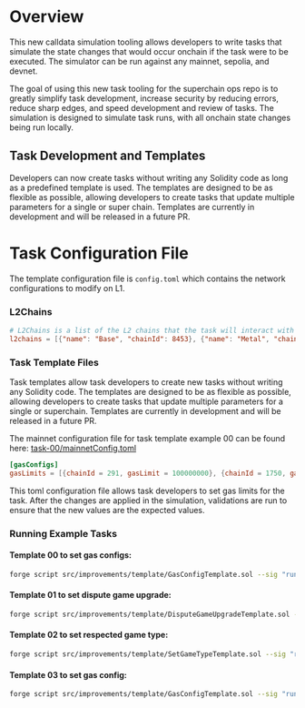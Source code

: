 # Overview

This new calldata simulation tooling allows developers to write tasks that simulate the state changes that would occur onchain if the task were to be executed. The simulator can be run against any mainnet, sepolia, and devnet.

The goal of using this new task tooling for the superchain ops repo is to greatly simplify task development, increase security by reducing errors, reduce sharp edges, and speed development and review of tasks. The simulation is designed to simulate task runs, with all onchain state changes being run locally.

## Task Development and Templates

Developers can now create tasks without writing any Solidity code as long as a predefined template is used. The templates are designed to be as flexible as possible, allowing developers to create tasks that update multiple parameters for a single or super chain. Templates are currently in development and will be released in a future PR.

# Task Configuration File

The template configuration file is `config.toml` which contains the network configurations to modify on L1.

### L2Chains

```toml
# L2Chains is a list of the L2 chains that the task will interact with
l2chains = [{"name": "Base", "chainId": 8453}, {"name": "Metal", "chainId": 1750}, {"name": "OP Mainnet", "chainId": 10}]
```

### Task Template Files

Task templates allow task developers to create new tasks without writing any Solidity code. The templates are designed to be as flexible as possible, allowing developers to create tasks that update multiple parameters for a single or superchain. Templates are currently in development and will be released in a future PR.

The mainnet configuration file for task template example 00 can be found here: [task-00/mainnetConfig.toml](./example/task-00/mainnetConfig.toml)

```toml
[gasConfigs]
gasLimits = [{chainId = 291, gasLimit = 100000000}, {chainId = 1750, gasLimit = 100000000}]
```

This toml configuration file allows task developers to set gas limits for the task. After the changes are applied in the simulation, validations are run to ensure that the new values are the expected values.

### Running Example Tasks

#### Template 00 to set gas configs:

```bash
forge script src/improvements/template/GasConfigTemplate.sol --sig "run(string)" test/tasks/mock/example/task-00/config.toml --rpc-url mainnet -vvv
```

#### Template 01 to set dispute game upgrade:

```bash
forge script src/improvements/template/DisputeGameUpgradeTemplate.sol --sig "run(string)" test/tasks/mock/example/task-01/config.toml --rpc-url mainnet -vvv
```

#### Template 02 to set respected game type:

```bash
forge script src/improvements/template/SetGameTypeTemplate.sol --sig "run(string)" test/tasks/mock/example/task-02/config.toml --rpc-url mainnet -vvvvv
```

#### Template 03 to set gas config:

```bash
forge script src/improvements/template/GasConfigTemplate.sol --sig "run(string)" test/tasks/mock/example/task-03/config.toml --rpc-url mainnet -vvvvv
```
